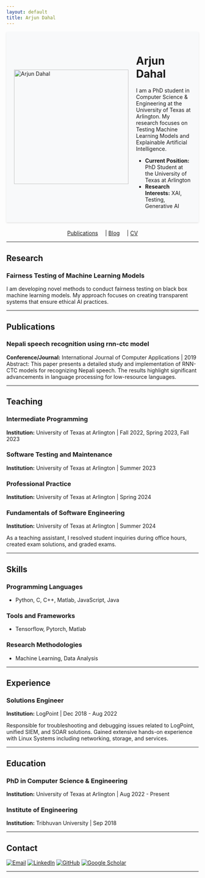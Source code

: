 ```yaml
---
layout: default
title: Arjun Dahal
---
```


<div style="display: flex; align-items: center; background: #f8f9fa; padding: 20px; box-shadow: 0 2px 4px rgba(0,0,0,0.1);">
  <img src="/path/to/photo.jpg" alt="Arjun Dahal" style="width: 300px; height: auto; margin-right: 20px;">
  <div>
    <h1>Arjun Dahal</h1>
    <p>I am a PhD student in Computer Science & Engineering at the University of Texas at Arlington. My research focuses on Testing Machine Learning Models and Explainable Artificial Intelligence.</p>
    <ul>
      <li><strong>Current Position:</strong> PhD Student at the University of Texas at Arlington</li>
      <li><strong>Research Interests:</strong> XAI, Testing, Generative AI</li>
    </ul>
  </div>
</div>

<nav style="text-align: center; margin-top: 20px;">
  <a href="/publications/" style="margin-right: 15px;">Publications</a> |
  <a href="/blog/" style="margin-right: 15px;">Blog</a> |
  <a href="/cv/">CV</a>
</nav>

---

## Research

### Fairness Testing of Machine Learning Models
I am developing novel methods to conduct fairness testing on black box machine learning models. My approach focuses on creating transparent systems that ensure ethical AI practices.

---

## Publications

### Nepali speech recognition using rnn-ctc model
**Conference/Journal:** International Journal of Computer Applications | 2019
Abstract: This paper presents a detailed study and implementation of RNN-CTC models for recognizing Nepali speech. The results highlight significant advancements in language processing for low-resource languages.

---

## Teaching

### Intermediate Programming
**Institution:** University of Texas at Arlington | Fall 2022, Spring 2023, Fall 2023

### Software Testing and Maintenance
**Institution:** University of Texas at Arlington | Summer 2023

### Professional Practice
**Institution:** University of Texas at Arlington | Spring 2024

### Fundamentals of Software Engineering
**Institution:** University of Texas at Arlington | Summer 2024

As a teaching assistant, I resolved student inquiries during office hours, created exam solutions, and graded exams.

---

## Skills

### Programming Languages
- Python, C, C++, Matlab, JavaScript, Java

### Tools and Frameworks
- Tensorflow, Pytorch, Matlab

### Research Methodologies
- Machine Learning, Data Analysis 

---

## Experience

### Solutions Engineer 
**Institution:** LogPoint | Dec 2018 - Aug 2022

Responsible for troubleshooting and debugging issues related to LogPoint, unified SIEM, and SOAR solutions. Gained extensive hands-on experience with Linux Systems including networking, storage, and services.

---

## Education

### PhD in Computer Science & Engineering
**Institution:** University of Texas at Arlington | Aug 2022 - Present

### Institute of Engineering
**Institution:** Tribhuvan University | Sep 2018

---

## Contact

[![Email](email_icon.png)](mailto:arjunatwork7@gmail.com)
[![LinkedIn](linkedin_icon.png)](https://www.linkedin.com/in/arjdahal/)
[![GitHub](github_icon.png)](https://github.com/ajdahal/)
[![Google Scholar](google_scholar_icon.png)](https://scholar.google.com/citations?hl=en&user=fI9pyVIAAAAJ#)

---
